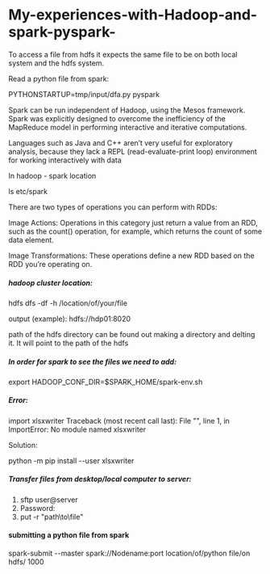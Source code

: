 # My-experiences-with-Hadoop-and-spark-pyspark-


To access a file from hdfs it expects the same file to be on both local system and the hdfs system.

Read a python file from spark:

PYTHONSTARTUP=tmp/input/dfa.py pyspark



>>>>>

Spark can be run independent of Hadoop, using the Mesos framework. Spark was explicitly designed to overcome the inefficiency of the MapReduce model in performing interactive and iterative computations.

Languages such as Java and C++ aren’t very useful for exploratory analysis, because they lack a REPL (read-evaluate-print loop) environment for working interactively with data


>>>>>>>>
In hadoop - spark location

ls etc/spark


>>>>>>>>>>>>>

There are two types of operations you can perform with RDDs:

Image Actions: Operations in this category just return a value from an RDD, such as the count() operation, for example, which returns the count of some data element.

Image Transformations: These operations define a new RDD based on the RDD you’re operating on.


>>>>>
#####  hadoop cluster location:

hdfs dfs -df -h /location/of/your/file

output (example): hdfs://hdp01:8020 

>>>>
path of the hdfs directory can be found out making a directory and delting it. It will point to the path of the hdfs


>>>>>
#####  In order for spark to see the files we need to add:

export HADOOP_CONF_DIR=$SPARK_HOME/spark-env.sh

>>>>>
#####  Error:

import xlsxwriter
Traceback (most recent call last):
  File "<stdin>", line 1, in <module>
ImportError: No module named xlsxwriter

Solution:

python -m pip install --user xlsxwriter


##### Transfer files from desktop/local computer to server:

1. sftp user@server
2. Password:
3. put -r "path\to\file"

#### submitting a python file from spark

spark-submit --master spark://Nodename:port location/of/python file/on hdfs/ 1000


